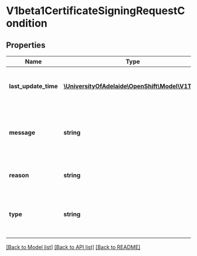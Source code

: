 # V1beta1CertificateSigningRequestCondition

## Properties
Name | Type | Description | Notes
------------ | ------------- | ------------- | -------------
**last_update_time** | [**\UniversityOfAdelaide\OpenShift\Model\V1Time**](V1Time.md) | timestamp for the last update to this condition | [optional] 
**message** | **string** | human readable message with details about the request state | [optional] 
**reason** | **string** | brief reason for the request state | [optional] 
**type** | **string** | request approval state, currently Approved or Denied. | 

[[Back to Model list]](../README.md#documentation-for-models) [[Back to API list]](../README.md#documentation-for-api-endpoints) [[Back to README]](../README.md)



